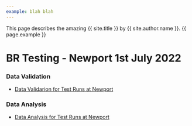 ```yaml
---
example: blah blah
---
```

This page describes the amazing {{ site.title }} by {{ site.author.name }}.
{{ page.example }}

# BR Testing - Newport 1st July 2022  

### Data Validation  
- [Data Validarion for Test Runs at Newport](Cleaned/)

### Data Analysis  
- [Data Analysis for Test Runs at Newport](Validated/)
